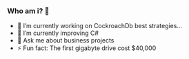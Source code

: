### Who am i? 🤔

- 🔭 I’m currently working on CockroachDb best strategies...
- 🌱 I’m currently improving C#
- 💬 Ask me about business projects
- ⚡ Fun fact: The first gigabyte drive cost $40,000



<!--
**ForX72/forx72** is a ✨ _special_ ✨ repository because its `README.md` (this file) appears on your GitHub profile.

Here are some ideas to get you started:

- 🔭 I’m currently working on ...
- 🌱 I’m currently learning ...
- 👯 I’m looking to collaborate on ...
- 🤔 I’m looking for help with ...
- 💬 Ask me about ...
- 📫 How to reach me: ...
- 😄 Pronouns: ...
- ⚡ Fun fact: ...
-->
